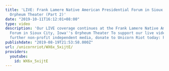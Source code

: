 ```yaml
---
title: 'LIVE: Frank Lamere Native American Presidential Forum in Sioux City, Iowa''s
  Orpheum Theater (Part 2)'
date: "2019-10-11T16:12:01+08:00"
type: video
description: 'Our LIVE coverage continues at the Frank Lamere Native American Presidential
  Forum in Sioux City, Iowa''s Orpheum Theater To support our live video stream and
  further non-profit independent media, donate to Unicorn Riot today: https://unicornriot.ninja/support-our-work/'
publishdate: "2019-08-19T21:53:58.000Z"
url: /unicornriot/WX6x_5xijtE/
providers:
  youtube:
    id: WX6x_5xijtE
---
```

